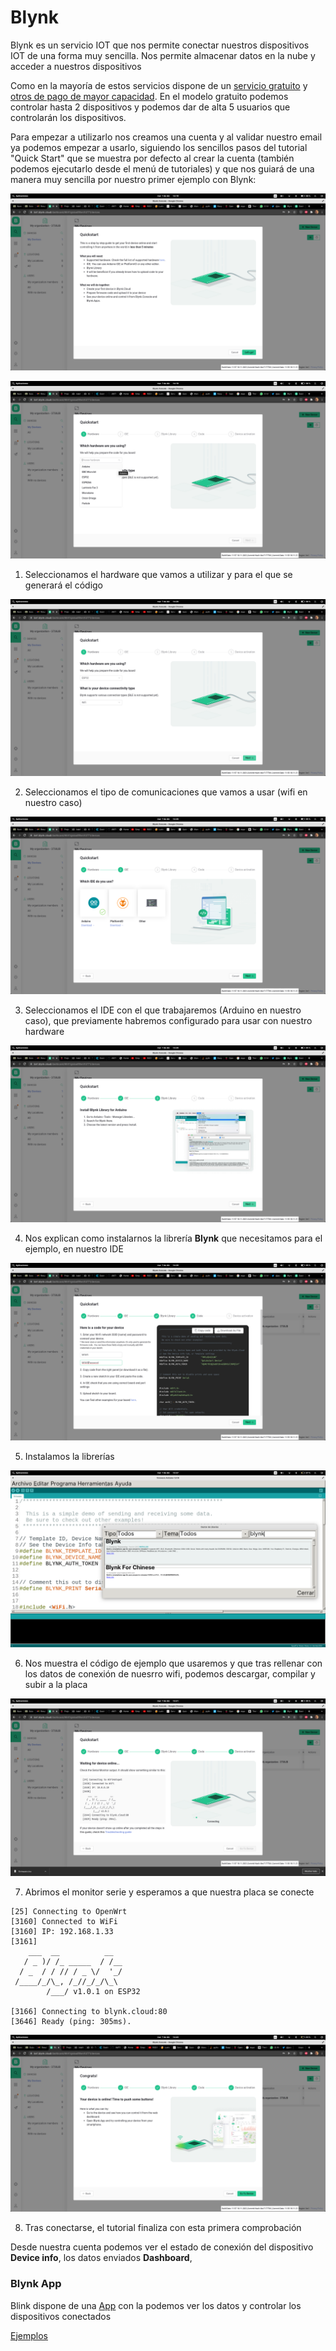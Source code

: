# Blynk

Blynk es un servicio IOT que nos permite conectar nuestros dispositivos IOT de una forma muy sencilla. Nos permite almacenar datos en la nube y acceder a nuestros dispositivos

Como en la mayoría de estos servicios dispone de un [servicio gratuito](https://blynk.io/pricing#plan-comparison) y [otros de pago de mayor capacidad](https://blynk.io/pricing#plan-comparison). En el modelo gratuito podemos controlar hasta 2 dispositivos y podemos dar de alta 5 usuarios que controlarán los dispositivos.

Para empezar a utilizarlo nos creamos una cuenta y al validar nuestro email ya podemos empezar a usarlo, siguiendo los sencillos pasos del tutorial "Quick Start" que se muestra por defecto al crear la cuenta (también podemos ejecutarlo desde el menú de tutoriales) y que nos guiará de una manera muy sencilla por nuestro primer ejemplo con Blynk:

![](./images/blynk_setup_0.png)

![](./images/blynk_setup_1_harware.png)

1. Seleccionamos el hardware que vamos a utilizar y para el que se generará el código

![](./images/blynk_setup_2_comunication.png)

2. Seleccionamos el tipo de comunicaciones que vamos a usar (wifi en nuestro caso)

![](./images/blynk_setup_3_IDE.png)

3. Seleccionamos el IDE con el que trabajaremos (Arduino en nuestro caso), que previamente habremos configurado para usar con nuestro hardware

![](./images/blynk_setup_4_library.png)

4. Nos explican como instalarnos la librería **Blynk** que necesitamos para el ejemplo, en nuestro IDE

![](./images/blynk_setup_5_example_code.png)

5. Instalamos la librerías

![](./images/blynk_setup_4_llibrary_ide.png)


6. Nos muestra el código de ejemplo que usaremos y que tras rellenar con los datos de conexión de nuesrro wifi, podemos descargar, compilar y subir a la placa

![](./images/blynk_setup_6_waiting_connection.png)

7. Abrimos el monitor serie y esperamos a que nuestra placa se conecte

```
[25] Connecting to OpenWrt
[3160] Connected to WiFi
[3160] IP: 192.168.1.33
[3161] 
    ___  __          __
   / _ )/ /_ _____  / /__
  / _  / / // / _ \/  '_/
 /____/_/\_, /_//_/_/\_\
        /___/ v1.0.1 on ESP32

[3166] Connecting to blynk.cloud:80
[3646] Ready (ping: 305ms).
```

![](./images/blynk_setup_7_conncted.png)

8. Tras conectarse, el tutorial finaliza con esta primera comprobación

Desde nuestra cuenta podemos ver el estado de conexión del dispositivo **Device info**, los datos enviados **Dashboard**, 

### Blynk App

Blink dispone de una [App](https://play.google.com/store/apps/details?id=cloud.blynk) con la podemos ver los datos y controlar los dispositivos conectados

[Ejemplos](https://examples.blynk.cc/?board=ESP32&shield=ESP32%20WiFi&example=Widgets%2FLED%2FLED_Blink)

